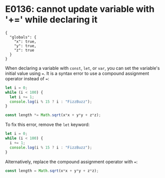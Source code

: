 # E0136: cannot update variable with '+=' while declaring it

```config-for-examples
{
  "globals": {
    "x": true,
    "y": true,
    "z": true
  }
}
```

When declaring a variable with `const`, `let`, or `var`, you can set the
variable's initial value using `=`. It is a syntax error to use a compound
assignment operator instead of `=`:

```javascript
let i = 0;
while (i < 100) {
  let i += 1;
  console.log(i % 15 ? i : "FizzBuzz");
}

const length *= Math.sqrt(x*x + y*y + z*z);
```

To fix this error, remove the `let` keyword:

```javascript
let i = 0;
while (i < 100) {
  i += 1;
  console.log(i % 15 ? i : "FizzBuzz");
}
```

Alternatively, replace the compound assignment operator with `=`:

```javascript
const length = Math.sqrt(x*x + y*y + z*z);
```
